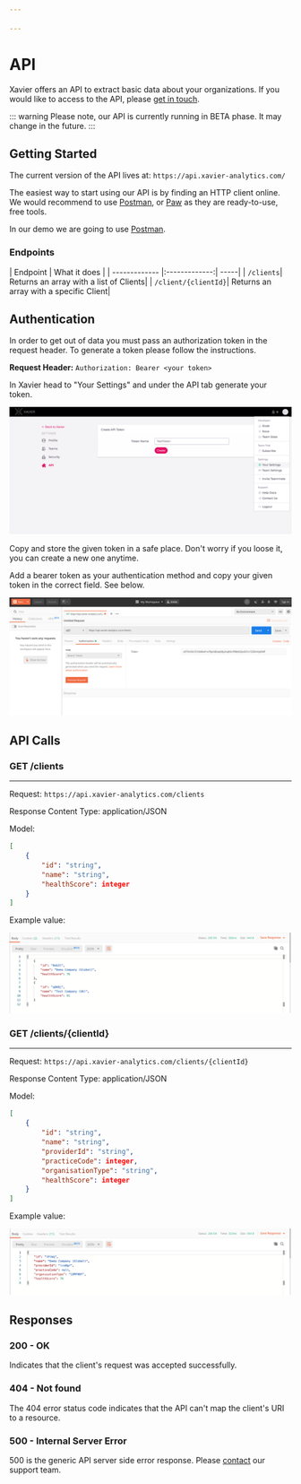 ```yaml
---

---
```

# API

Xavier offers an API to extract basic data about your organizations. If you would like to access to the API, please [get in touch](/contact-us.html).

::: warning
 Please note, our API is currently running in BETA phase. It may change in the future.
:::

## Getting Started

The current version of the API lives at: ```https://api.xavier-analytics.com/```

The easiest way to start using our API is by finding an HTTP client online. We would recommend to use <a href="https://www.getpostman.com/downloads/">Postman</a>, or <a href="https://paw.cloud/">Paw</a> as they are ready-to-use, free tools.

In our demo we are going to use <a href="https://www.getpostman.com/downloads/">Postman</a>.

<!-- ### Versions:

| Versions        | Release Date   | Changes  |
| ------------- |:-------------:| -----|
| version 1.0 BETA      | 07/01/2020 | Initial deployment | -->

### Endpoints

| Endpoint        | What it does   |
| ------------- |:-------------:| -----|
| ```/clients```| Returns an array with a list of Clients|
| ```/client/{clientId}```| Returns an array with a specific Client|

## Authentication

In order to get out of data you must pass an authorization token in the request header. To generate a token please follow the instructions.

**Request Header:** ```Authorization: Bearer <your token>```

In Xavier head to "Your Settings" and under the API tab generate your token.

![Generate token](./images/api-token.png)

Copy and store the given token in a safe place. Don't worry if you loose it, you can create a new one anytime.

Add a bearer token as your authentication method and copy your given token in the correct field. See below.

![Add token](./images/token-postman.png)

## API Calls

### GET /clients
***

Request: ```https://api.xavier-analytics.com/clients```

Response Content Type: application/JSON

Model:

```json
[
    {
        "id": "string",
        "name": "string",
        "healthScore": integer
    }
]
```
Example value:

![GET-Clients-Response](./images/clients-response.png)

### GET /clients/{clientId}

***

Request: ```https://api.xavier-analytics.com/clients/{clientId}```

Response Content Type: application/JSON

Model:

```json
[
    {
        "id": "string",
        "name": "string",
        "providerId": "string",
        "practiceCode": integer,
        "organisationType": "string",
        "healthScore": integer
    }
]
```
Example value:

![GET-Clients/{clientId}-Response](./images/client-response.png)

## Responses

### 200 - OK
Indicates that the client's request was accepted successfully.

### 404 - Not found
The 404 error status code indicates that the API can't map the client's URI to a resource.

### 500 - Internal Server Error
500 is the generic API server side error response. Please [contact](/contact-us.html) our support team.
